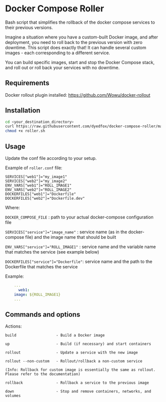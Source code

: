 # Docker Compose Roller

Bash script that simplifies the rollback of the docker compose services to their previous versions.

Imagine a situation where you have a custom-built Docker image, and after deployment, you need to roll back to the previous version with zero downtime. This script does exactly that! It can handle several custom images - each corresponding to a different service.

You can build specific images, start and stop the Docker Compose stack, and roll out or roll back your services with no downtime.

## Requirements
Docker rollout plugin installed: https://github.com/Wowu/docker-rollout

## Installation

```bash
cd <your_destination_directory>
curl https://raw.githubusercontent.com/dyedfox/docker-compose-roller/main/roller.sh -O https://raw.githubusercontent.com/dyedfox/docker-compose-roller/main/roller.conf -O
chmod +x roller.sh
```

## Usage

Update the conf file according to your setup.

Example of `roller.conf` file:

```
SERVICES["web1"]="my_image1"
SERVICES["web2"]="my_image2"
ENV_VARS["web1"]="ROLL_IMAGE1"
ENV_VARS["web2"]="ROLL_IMAGE2"
DOCKERFILES["web1"]="Dockerfile"
DOCKERFILES["web2"]="Dockerfile.dev"
```
Where:

   `DOCKER_COMPOSE_FILE`                : path to your actual docker-compose configuration file

   `SERVICES["service"]="image_name"`   : service name (as in the docker-compose file) and the image name that should be built

   `ENV_VARS["service"]="ROLL_IMAGE1"`  : service name and the variable name that matches the service (see example below)

   `DOCKERFILES["service"]="Dockerfile"`:  service name and the path to the Dockerfile that matches the service
   
Example:

```yaml
    ...
      web1:
    image: ${ROLL_IMAGE1}
    ...
```

## Commands and options
Actions:

    build                  - Build a Docker image

    up                     - Build (if necessary) and start containers

    rollout                - Update a service with the new image

    rollout --non-custom   - Rollout/rollback a non-custom service

    (Info: Rollback for custom image is essentially the same as rollout. Please refer to the documentation)

    rollback               - Rollback a service to the previous image

    down                   - Stop and remove containers, networks, and volumes
